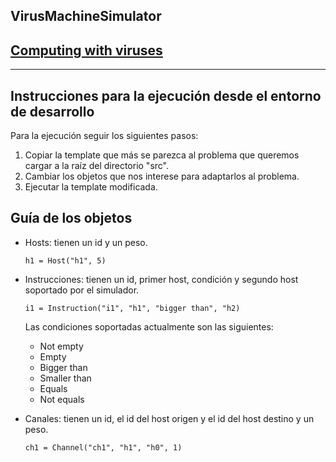 VirusMachineSimulator
---------------------
## [Computing with viruses](https://www.sciencedirect.com/science/article/pii/S0304397515011457)
---------------------
## Instrucciones para la ejecución desde el entorno de desarrollo

Para la ejecución seguir los siguientes pasos:
1. Copiar la template que más se parezca al problema que queremos cargar a la raíz del directorio "src".
2. Cambiar los objetos que nos interese para adaptarlos al problema.
3. Ejecutar la template modificada.

## Guía de los objetos

* Hosts: tienen un id y un peso.

     `h1 = Host("h1", 5)`


* Instrucciones: tienen un id, primer host, condición y segundo host soportado por el simulador.

    `i1 = Instruction("i1", "h1", "bigger than", "h2)`

    Las condiciones soportadas actualmente son las siguientes:

    - Not empty
    - Empty
    - Bigger than
    - Smaller than
    - Equals
    - Not equals


* Canales: tienen un id, el id del host origen y el id del host destino y un peso. 

    `ch1 = Channel("ch1", "h1", "h0", 1)`

